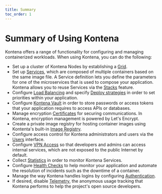 ```yaml
---
title: Summary
toc_order: 1
---
```


# Summary of Using Kontena

Kontena offers a range of functionality for configuring and managing containerized workloads. When using Kontena, you can do the following:

* Set up a cluster of Kontena Nodes by establishing a [Grid](grids.md).
* Set up [Services](services.md), which are composed of multiple containers based on the same image file. A Service definition lets you define the parameters for one of the microservices that is used to compose your application. Kontena allows you to reuse Services via the [Stacks](stacks.md) feature.
* Configure [Load Balancing](loadbalancer.md) and specify [Deploy strategies](deploy.md) in order to set priorities within your application.
* Configure [Kontena Vault](vault.md) in order to store passwords or access tokens that your application requires to access APIs or databases.
* Manage encryption [Certificates](certificates.md) for securing communications. In Kontena, encryption management is powered by Let's Encrypt.
* Create a private image registry for hosting container images using Kontenta's built-in [Image Registry](image-registry.md).
* Configure access control for Kontena administrators and users via the [Users](users.md) interface.
* Configure [VPN Access](vpn-access.md) so that developers and admins can access internal services, which are not exposed to the public Internet by default.
* Collect [Statistics](stats.md) in order to monitor Kontena Services.
* Configure [Health Checks](health-check.md) to help monitor your application and automate the resolution of incidents such as the downtime of a container.
* Manage the way Kontena handles logins by configuring [Authentication](authentication.md).
* If desired, disable [Telemetry](telemetry.md), the anonymous usage tracking that Kontena performs to help the project's open source developers.

